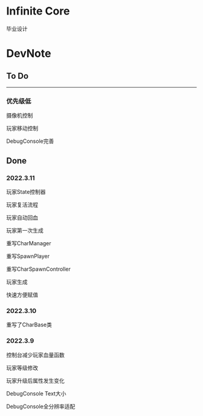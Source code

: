 <!--
 * @Author: your name
 * @Date: 2022-03-11 00:39:53
 * @LastEditTime: 2022-03-11 22:29:03
 * @LastEditors: Please set LastEditors
 * @Description: 打开koroFileHeader查看配置 进行设置: https://github.com/OBKoro1/koro1FileHeader/wiki/%E9%85%8D%E7%BD%AE
 * @FilePath: \undefinedf:\_HomeWorks\Infinite Core\README.md
-->
# Infinite Core

毕业设计

# DevNote

## To Do


---
### 优先级低

摄像机控制

玩家移动控制

DebugConsole完善

## Done

### 2022.3.11

玩家State控制器

玩家复活流程

玩家自动回血

玩家第一次生成

重写CharManager

重写SpawnPlayer

重写CharSpawnController

玩家生成

快速方便赋值

### 2022.3.10

重写了CharBase类

### 2022.3.9

控制台减少玩家血量函数

玩家等级修改

玩家升级后属性发生变化

DebugConsole Text大小

DebugConsole全分辨率适配